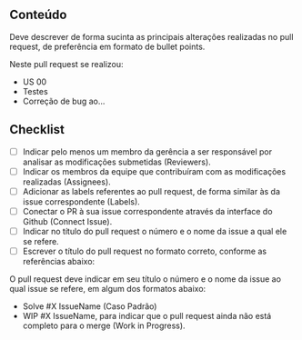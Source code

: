 ## Conteúdo

Deve descrever de forma sucinta as principais alterações realizadas no pull request, de preferência em formato de bullet points.

Neste pull request se realizou:

- US 00
- Testes
- Correção de bug ao...

## Checklist

- [ ] Indicar pelo menos um membro da gerência a ser responsável por analisar as modificações submetidas (Reviewers).
- [ ] Indicar os membros da equipe que contribuíram com as modificações realizadas (Assignees).
- [ ] Adicionar as labels referentes ao pull request, de forma similar às da issue correspondente (Labels).
- [ ] Conectar o PR à sua issue correspondente através da interface do Github (Connect Issue).
- [ ] Indicar no título do pull request o número e o nome da issue a qual ele se refere.
- [ ] Escrever o título do pull request no formato correto, conforme as referências abaixo:

O pull request deve indicar em seu título o número e o nome da issue ao qual issue se refere, em algum dos formatos abaixo:

- Solve #X IssueName (Caso Padrão)
- WIP #X IssueName, para indicar que o pull request ainda não está completo para o merge (Work in Progress).

